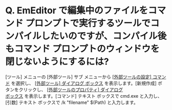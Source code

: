 # Q. EmEditor で編集中のファイルをコマンド プロンプトで実行するツールでコンパイルしたいのですが、コンパイル後もコマンド  プロンプトのウィンドウを閉じないようにするには?

\[ツール\] メニューの \[外部ツール\] サブ メニューから [\[外部ツールの設定\] コマンド](../../cmd/tools/customize_tools) を選択し、 [\[外部ツール\] ダイアログ ボックス](../../dlg/tools/index) を表示します。\[新規作成\]
ボタンをクリックし、 [\[外部ツールのプロパティ\] ダイアログ \
ボックス](../../dlg/tools/properties/index) を表示します。\[コマンド\] テキスト
ボックスで cmd.exe と入力し、\[引数\]
テキスト ボックスで /k "filename" $(Path) と入力します。
